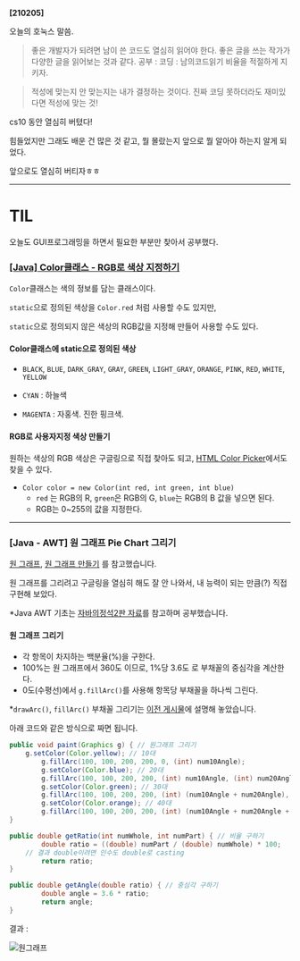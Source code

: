 **[210205]**



오늘의 호눅스 말씀.

> 좋은 개발자가 되려면 남이 쓴 코드도 열심히 읽어야 한다.
> 좋은 글을 쓰는 작가가 다양한 글을 읽어보는 것과 같다.
> 공부 : 코딩 : 남의코드읽기 비율을 적절하게 지키자.

> 적성에 맞는지 안 맞는지는 내가 결정하는 것이다.
> 진짜 코딩 못하더라도 재미있다면 적성에 맞는 것!



cs10 동안 열심히 버텼다!

힘들었지만 그래도 배운 건 많은 것 같고, 뭘 몰랐는지 앞으로 뭘 알아야 하는지 알게 되었다.

앞으로도 열심히 버티자ㅎㅎ



---

# TIL

오늘도 GUI프로그래밍을 하면서 필요한 부분만 찾아서 공부했다.



### [[Java] Color클래스 - RGB로 색상 지정하기](https://m.blog.naver.com/PostView.nhn?blogId=highkrs&logNo=220544498754&proxyReferer=https:%2F%2Fwww.google.com%2F)

`Color`클래스는 색의 정보를 담는 클래스이다.

`static`으로 정의된 색상을 `Color.red` 처럼 사용할 수도 있지만,

`static`으로 정의되지 않은 색상의 RGB값을 지정해 만들어 사용할 수도 있다.

#### Color클래스에 static으로 정의된 색상

- `BLACK`, `BLUE`, `DARK_GRAY`, `GRAY`, `GREEN`, `LIGHT_GRAY`, `ORANGE`, `PINK`, `RED`, `WHITE`, `YELLOW`

- `CYAN` : 하늘색

- `MAGENTA` : 자홍색. 진한 핑크색.

#### RGB로 사용자지정 색상 만들기

원하는 색상의 RGB 색상은 구글링으로 직접 찾아도 되고,
[HTML Color Picker](https://www.w3schools.com/colors/colors_picker.asp)에서도 찾을 수 있다.

- `Color color = new Color(int red, int green, int blue)`
  - `red` 는 RGB의 R, `green`은 RGB의 G, `blue`는 RGB의 B 값을 넣으면 된다.
  - RGB는 0~255의 값을 지정한다.



---



### [Java - AWT] 원 그래프 Pie Chart 그리기

[원 그래프](https://namu.wiki/w/%EC%9B%90%20%EA%B7%B8%EB%9E%98%ED%94%84), [원 그래프 만들기](https://fromyou.tistory.com/580) 를 참고했습니다.

원 그래프를 그리려고 구글링을 열심히 해도 잘 안 나와서,
내 능력이 되는 만큼(?) 직접 구현해 보았다.



*Java AWT 기초는 [자바의정석2판 자료](https://codechobo.tistory.com/6)를 참고하며 공부했습니다.



#### 원 그래프 그리기

- 각 항목이 차지하는 백분율(%)을 구한다.
- 100%는 원 그래프에서 360도 이므로, 1%당 3.6도 로 부채꼴의 중심각을 계산한다.
- 0도(수평선)에서 `g.fillArc()`를 사용해 항목당 부채꼴을 하나씩 그린다.

*`drawArc()`, `fillArc()` 부채꼴 그리기는 [이전 게시물](https://bibi6666667.tistory.com/199)에 설명해 놓았습니다.



아래 코드와 같은 방식으로 짜면 됩니다.

```java
public void paint(Graphics g) { // 원그래프 그리기
	g.setColor(Color.yellow); // 10대
        g.fillArc(100, 100, 200, 200, 0, (int) num10Angle);
        g.setColor(Color.blue); // 20대
        g.fillArc(100, 100, 200, 200, (int) num10Angle, (int) num20Angle);
        g.setColor(Color.green); // 30대
        g.fillArc(100, 100, 200, 200, (int) (num10Angle + num20Angle), (int) num30Angle);
        g.setColor(Color.orange); // 40대
        g.fillArc(100, 100, 200, 200, (int) (num10Angle + num20Angle + num30Angle), (int) num40Angle);
}

public double getRatio(int numWhole, int numPart) { // 비율 구하기
        double ratio = ((double) numPart / (double) numWhole) * 100; 
    // 결과 double이려면 인수도 double로 casting
        return ratio;
}

public double getAngle(double ratio) { // 중심각 구하기
        double angle = 3.6 * ratio;
        return angle;
}
```

결과 :

![원그래프](https://user-images.githubusercontent.com/67407678/107012293-2ec41300-67dc-11eb-9a96-64353f043236.PNG)